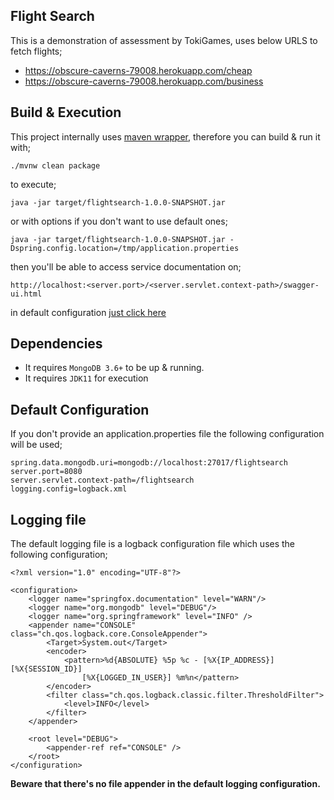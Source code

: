 ## Flight Search
This is a demonstration of assessment by TokiGames, uses below URLS to fetch flights;

- https://obscure-caverns-79008.herokuapp.com/cheap
- https://obscure-caverns-79008.herokuapp.com/business

## Build & Execution
This project internally uses [maven wrapper](https://github.com/takari/maven-wrapper), therefore you can build & run it with;

``./mvnw clean package``

to execute;

``java -jar target/flightsearch-1.0.0-SNAPSHOT.jar``

or with options if you don't want to use default ones;

``java -jar target/flightsearch-1.0.0-SNAPSHOT.jar -Dspring.config.location=/tmp/application.properties``

then you'll be able to access service documentation on;

`http://localhost:<server.port>/<server.servlet.context-path>/swagger-ui.html` 

in default configuration [just click here](http://localhost:8080/flightsearch/swagger-ui.html)

## Dependencies

- It requires `MongoDB 3.6+` to be up & running.
- It requires `JDK11` for execution

## Default Configuration

If you don't provide an application.properties file the following configuration will be used;

```
spring.data.mongodb.uri=mongodb://localhost:27017/flightsearch
server.port=8080
server.servlet.context-path=/flightsearch
logging.config=logback.xml
```

## Logging file

The default logging file is a logback configuration file which uses the following configuration;

```
<?xml version="1.0" encoding="UTF-8"?>

<configuration>
	<logger name="springfox.documentation" level="WARN"/>
	<logger name="org.mongodb" level="DEBUG"/>
	<logger name="org.springframework" level="INFO" />
	<appender name="CONSOLE" class="ch.qos.logback.core.ConsoleAppender">
		<Target>System.out</Target>
		<encoder>
			<pattern>%d{ABSOLUTE} %5p %c - [%X{IP_ADDRESS}] [%X{SESSION_ID}]
				[%X{LOGGED_IN_USER}] %m%n</pattern>
		</encoder>
		<filter class="ch.qos.logback.classic.filter.ThresholdFilter">
			<level>INFO</level>
		</filter>
	</appender>
	
	<root level="DEBUG">
		<appender-ref ref="CONSOLE" />
	</root>
</configuration>
```

**Beware that there's no file appender in the default logging configuration.**


